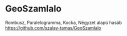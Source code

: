 # GeoSzamlalo
Rombusz, Paralelogramma, Kocka, Négyzet alapú hasáb
https://github.com/szalay-tamas/GeoSzamlalo